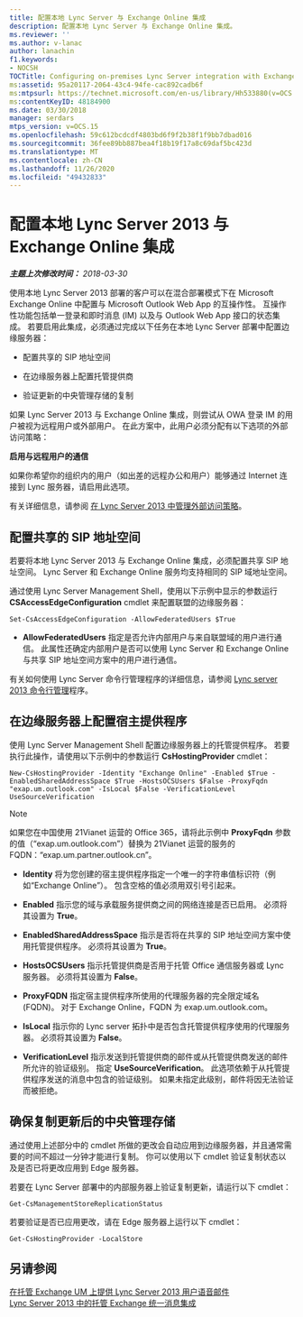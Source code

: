```yaml
---
title: 配置本地 Lync Server 与 Exchange Online 集成
description: 配置本地 Lync Server 与 Exchange Online 集成。
ms.reviewer: ''
ms.author: v-lanac
author: lanachin
f1.keywords:
- NOCSH
TOCTitle: Configuring on-premises Lync Server integration with Exchange Online
ms:assetid: 95a20117-2064-43c4-94fe-cac892cadb6f
ms:mtpsurl: https://technet.microsoft.com/en-us/library/Hh533880(v=OCS.15)
ms:contentKeyID: 48184900
ms.date: 03/30/2018
manager: serdars
mtps_version: v=OCS.15
ms.openlocfilehash: 59c612bcdcdf4803bd6f9f2b38f1f9bb7dbad016
ms.sourcegitcommit: 36fee89bb887bea4f18b19f17a8c69daf5bc423d
ms.translationtype: MT
ms.contentlocale: zh-CN
ms.lasthandoff: 11/26/2020
ms.locfileid: "49432833"
---
```

# <a name="configuring-on-premises-lync-server-2013-integration-with-exchange-online"></a>配置本地 Lync Server 2013 与 Exchange Online 集成

<div data-xmlns="http://www.w3.org/1999/xhtml">

<div class="topic" data-xmlns="http://www.w3.org/1999/xhtml" data-msxsl="urn:schemas-microsoft-com:xslt" data-cs="https://msdn.microsoft.com/">

<div data-asp="https://msdn2.microsoft.com/asp">



</div>

<div id="mainSection">

<div id="mainBody">

<span> </span>

_**主题上次修改时间：** 2018-03-30_

使用本地 Lync Server 2013 部署的客户可以在混合部署模式下在 Microsoft Exchange Online 中配置与 Microsoft Outlook Web App 的互操作性。 互操作性功能包括单一登录和即时消息 (IM) 以及与 Outlook Web App 接口的状态集成。 若要启用此集成，必须通过完成以下任务在本地 Lync Server 部署中配置边缘服务器：

  - 配置共享的 SIP 地址空间

  - 在边缘服务器上配置托管提供商

  - 验证更新的中央管理存储的复制

如果 Lync Server 2013 与 Exchange Online 集成，则尝试从 OWA 登录 IM 的用户被视为远程用户或外部用户。 在此方案中，此用户必须分配有以下选项的外部访问策略：

**启用与远程用户的通信**

如果你希望你的组织内的用户（如出差的远程办公和用户）能够通过 Internet 连接到 Lync 服务器，请启用此选项。

有关详细信息，请参阅 [在 Lync Server 2013 中管理外部访问策略](lync-server-2013-manage-external-access-policy-for-your-organization.md)。

<div>

## <a name="configure-a-shared-sip-address-space"></a>配置共享的 SIP 地址空间

若要将本地 Lync Server 2013 与 Exchange Online 集成，必须配置共享 SIP 地址空间。 Lync Server 和 Exchange Online 服务均支持相同的 SIP 域地址空间。

通过使用 Lync Server Management Shell，使用以下示例中显示的参数运行 **CSAccessEdgeConfiguration** cmdlet 来配置联盟的边缘服务器：

    Set-CsAccessEdgeConfiguration -AllowFederatedUsers $True

  - **AllowFederatedUsers** 指定是否允许内部用户与来自联盟域的用户进行通信。 此属性还确定内部用户是否可以使用 Lync Server 和 Exchange Online 与共享 SIP 地址空间方案中的用户进行通信。

有关如何使用 Lync Server 命令行管理程序的详细信息，请参阅 [Lync server 2013 命令行管理](lync-server-2013-lync-server-management-shell.md)程序。

</div>

<div>

## <a name="configure-a-hosting-provider-on-the-edge-server"></a>在边缘服务器上配置宿主提供程序

使用 Lync Server Management Shell 配置边缘服务器上的托管提供程序。 若要执行此操作，请使用以下示例中的参数运行 **CsHostingProvider** cmdlet：

    New-CsHostingProvider -Identity "Exchange Online" -Enabled $True -EnabledSharedAddressSpace $True -HostsOCSUsers $False -ProxyFqdn "exap.um.outlook.com" -IsLocal $False -VerificationLevel UseSourceVerification

<div>


> [!NOTE]
> 如果您在中国使用 21Vianet 运营的 Office 365，请将此示例中 <STRONG>ProxyFqdn</STRONG> 参数的值（“exap.um.outlook.com”）替换为 21Vianet 运营的服务的 FQDN：“exap.um.partner.outlook.cn”。



</div>

  - **Identity** 将为您创建的宿主提供程序指定一个唯一的字符串值标识符（例如“Exchange Online”）。 包含空格的值必须用双引号引起来。

  - **Enabled** 指示您的域与承载服务提供商之间的网络连接是否已启用。 必须将其设置为 **True**。

  - **EnabledSharedAddressSpace** 指示是否将在共享的 SIP 地址空间方案中使用托管提供程序。 必须将其设置为 **True**。

  - **HostsOCSUsers** 指示托管提供商是否用于托管 Office 通信服务器或 Lync 服务器。 必须将其设置为 **False**。

  - **ProxyFQDN** 指定宿主提供程序所使用的代理服务器的完全限定域名 (FQDN)。 对于 Exchange Online，FQDN 为 exap.um.outlook.com。

  - **IsLocal** 指示你的 Lync server 拓扑中是否包含托管提供程序使用的代理服务器。 必须将其设置为 **False**。

  - **VerificationLevel** 指示发送到托管提供商的邮件或从托管提供商发送的邮件所允许的验证级别。 指定 **UseSourceVerification**。 此选项依赖于从托管提供程序发送的消息中包含的验证级别。 如果未指定此级别，邮件将因无法验证而被拒绝。

</div>

<div>

## <a name="verify-replication-of-the-updated-central-management-store"></a>确保复制更新后的中央管理存储

通过使用上述部分中的 cmdlet 所做的更改会自动应用到边缘服务器，并且通常需要的时间不超过一分钟才能进行复制。 你可以使用以下 cmdlet 验证复制状态以及是否已将更改应用到 Edge 服务器。

若要在 Lync Server 部署中的内部服务器上验证复制更新，请运行以下 cmdlet：

    Get-CsManagementStoreReplicationStatus

若要验证是否已应用更改，请在 Edge 服务器上运行以下 cmdlet：

    Get-CsHostingProvider -LocalStore

</div>

<div>

## <a name="see-also"></a>另请参阅


[在托管 Exchange UM 上提供 Lync Server 2013 用户语音邮件](lync-server-2013-providing-lync-server-users-voice-mail-on-hosted-exchange-um.md)  
[Lync Server 2013 中的托管 Exchange 统一消息集成](lync-server-2013-hosted-exchange-unified-messaging-integration.md)  
  

</div>

</div>

<span> </span>

</div>

</div>

</div>
